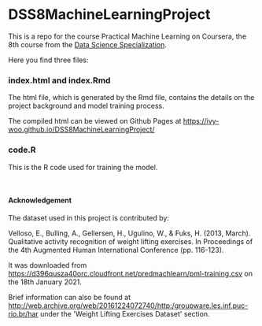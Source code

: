 # DSS8MachineLearningProject

This is a repo for the course Practical Machine Learning on Coursera, the 8th course from the [Data Science Specialization](https://www.coursera.org/specializations/jhu-data-science).

Here you find three files:

### index.html and index.Rmd

The html file, which is generated by the Rmd file, contains the details on the project background and model training process.

The compiled html can be viewed on Github Pages at
https://ivy-woo.github.io/DSS8MachineLearningProject/

### code.R

This is the R code used for training the model. 

<br/>

#### Acknowledgement

The dataset used in this project is contributed by:

Velloso, E., Bulling, A., Gellersen, H., Ugulino, W., & Fuks, H. (2013, March). Qualitative activity recognition of weight lifting exercises. In Proceedings of the 4th Augmented Human International Conference (pp. 116-123).

It was downloaded from https://d396qusza40orc.cloudfront.net/predmachlearn/pml-training.csv on the 18th January 2021.

Brief information can also be found at http://web.archive.org/web/20161224072740/http:/groupware.les.inf.puc-rio.br/har under the 'Weight Lifting Exercises Dataset' section.
